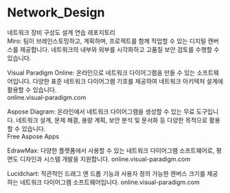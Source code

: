 # Network_Design
네트워크 장비 구성도 설계 연습 레포지토리            
Miro: 팀이 브레인스토밍하고, 계획하며, 프로젝트를 함께 작업할 수 있는 디지털 캔버스를 제공합니다. 네트워크의 내부와 외부를 시각화하고 고품질 보안 검토를 수행할 수 있습니다. ​         

         
Visual Paradigm Online: 온라인으로 네트워크 다이어그램을 만들 수 있는 소프트웨어입니다. 다양한 표준 네트워크 다이어그램 기호를 제공하여 네트워크 아키텍처 설계에 활용할 수 있습니다. ​         
online.visual-paradigm.com          
 

Aspose Diagram: 온라인에서 네트워크 다이어그램을 생성할 수 있는 무료 도구입니다. 네트워크 설계, 문제 해결, 용량 계획, 보안 분석 및 문서화 등 다양한 목적으로 활용할 수 있습니다. ​               
Free Aspose Apps    
                
EdrawMax: 다양한 플랫폼에서 사용할 수 있는 네트워크 다이어그램 소프트웨어로, 평면도 디자인과 시스템 개발을 지원합니다.          ​
online.visual-paradigm.com


Lucidchart: 직관적인 드래그 앤 드롭 기능과 사용자 정의 가능한 캔버스 크기를 제공하는 네트워크 다이어그램 소프트웨어입니다. ​
online.visual-paradigm.com

